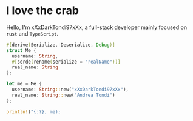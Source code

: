 # I love the crab

Hello, I'm xXxDarkTondi97xXx, a full-stack developer mainly focused on `rust` and `TypeScript`. 

```rs
#[derive(Serialize, Deserialize, Debug)]
struct Me {
  username: String,
  #[serde(rename(serialize = "realName"))]
  real_name: String
};

let me = Me {
  username: String::new("xXxDarkTondi97xXx"),
  real_name: String::new("Andrea Tondi")
};

println!("{:?}, me);
```
